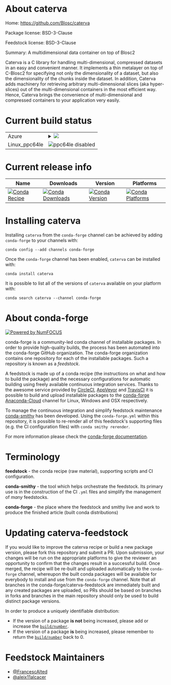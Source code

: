 About caterva
=============

Home: https://github.com/Blosc/caterva

Package license: BSD-3-Clause

Feedstock license: BSD-3-Clause

Summary: A multidimensional data container on top of Blosc2

Caterva is a C library for handling multi-dimensional, compressed datasets in an easy and convenient manner. It implements a thin metalayer on top of C-Blosc2 for specifying not only the dimensionality of a dataset, but also the dimensionality of the chunks inside the dataset. In addition, Caterva adds machinery for retrieving arbitrary multi-dimensional slices (aka hyper-slices) out of the multi-dimensional containers in the most efficient way. Hence, Caterva brings the convenience of multi-dimensional and compressed containers to your application very easily.


Current build status
====================


<table>
    
  <tr>
    <td>Azure</td>
    <td>
      <details>
        <summary>
          <a href="https://dev.azure.com/conda-forge/feedstock-builds/_build/latest?definitionId=10097&branchName=master">
            <img src="https://dev.azure.com/conda-forge/feedstock-builds/_apis/build/status/caterva-feedstock?branchName=master">
          </a>
        </summary>
        <table>
          <thead><tr><th>Variant</th><th>Status</th></tr></thead>
          <tbody><tr>
              <td>linux</td>
              <td>
                <a href="https://dev.azure.com/conda-forge/feedstock-builds/_build/latest?definitionId=10097&branchName=master">
                  <img src="https://dev.azure.com/conda-forge/feedstock-builds/_apis/build/status/caterva-feedstock?branchName=master&jobName=linux&configuration=linux_" alt="variant">
                </a>
              </td>
            </tr><tr>
              <td>osx</td>
              <td>
                <a href="https://dev.azure.com/conda-forge/feedstock-builds/_build/latest?definitionId=10097&branchName=master">
                  <img src="https://dev.azure.com/conda-forge/feedstock-builds/_apis/build/status/caterva-feedstock?branchName=master&jobName=osx&configuration=osx_" alt="variant">
                </a>
              </td>
            </tr><tr>
              <td>win</td>
              <td>
                <a href="https://dev.azure.com/conda-forge/feedstock-builds/_build/latest?definitionId=10097&branchName=master">
                  <img src="https://dev.azure.com/conda-forge/feedstock-builds/_apis/build/status/caterva-feedstock?branchName=master&jobName=win&configuration=win_" alt="variant">
                </a>
              </td>
            </tr>
          </tbody>
        </table>
      </details>
    </td>
  </tr>
  <tr>
    <td>Linux_ppc64le</td>
    <td>
      <img src="https://img.shields.io/badge/ppc64le-disabled-lightgrey.svg" alt="ppc64le disabled">
    </td>
  </tr>
</table>

Current release info
====================

| Name | Downloads | Version | Platforms |
| --- | --- | --- | --- |
| [![Conda Recipe](https://img.shields.io/badge/recipe-caterva-green.svg)](https://anaconda.org/conda-forge/caterva) | [![Conda Downloads](https://img.shields.io/conda/dn/conda-forge/caterva.svg)](https://anaconda.org/conda-forge/caterva) | [![Conda Version](https://img.shields.io/conda/vn/conda-forge/caterva.svg)](https://anaconda.org/conda-forge/caterva) | [![Conda Platforms](https://img.shields.io/conda/pn/conda-forge/caterva.svg)](https://anaconda.org/conda-forge/caterva) |

Installing caterva
==================

Installing `caterva` from the `conda-forge` channel can be achieved by adding `conda-forge` to your channels with:

```
conda config --add channels conda-forge
```

Once the `conda-forge` channel has been enabled, `caterva` can be installed with:

```
conda install caterva
```

It is possible to list all of the versions of `caterva` available on your platform with:

```
conda search caterva --channel conda-forge
```


About conda-forge
=================

[![Powered by NumFOCUS](https://img.shields.io/badge/powered%20by-NumFOCUS-orange.svg?style=flat&colorA=E1523D&colorB=007D8A)](http://numfocus.org)

conda-forge is a community-led conda channel of installable packages.
In order to provide high-quality builds, the process has been automated into the
conda-forge GitHub organization. The conda-forge organization contains one repository
for each of the installable packages. Such a repository is known as a *feedstock*.

A feedstock is made up of a conda recipe (the instructions on what and how to build
the package) and the necessary configurations for automatic building using freely
available continuous integration services. Thanks to the awesome service provided by
[CircleCI](https://circleci.com/), [AppVeyor](https://www.appveyor.com/)
and [TravisCI](https://travis-ci.com/) it is possible to build and upload installable
packages to the [conda-forge](https://anaconda.org/conda-forge)
[Anaconda-Cloud](https://anaconda.org/) channel for Linux, Windows and OSX respectively.

To manage the continuous integration and simplify feedstock maintenance
[conda-smithy](https://github.com/conda-forge/conda-smithy) has been developed.
Using the ``conda-forge.yml`` within this repository, it is possible to re-render all of
this feedstock's supporting files (e.g. the CI configuration files) with ``conda smithy rerender``.

For more information please check the [conda-forge documentation](https://conda-forge.org/docs/).

Terminology
===========

**feedstock** - the conda recipe (raw material), supporting scripts and CI configuration.

**conda-smithy** - the tool which helps orchestrate the feedstock.
                   Its primary use is in the construction of the CI ``.yml`` files
                   and simplify the management of *many* feedstocks.

**conda-forge** - the place where the feedstock and smithy live and work to
                  produce the finished article (built conda distributions)


Updating caterva-feedstock
==========================

If you would like to improve the caterva recipe or build a new
package version, please fork this repository and submit a PR. Upon submission,
your changes will be run on the appropriate platforms to give the reviewer an
opportunity to confirm that the changes result in a successful build. Once
merged, the recipe will be re-built and uploaded automatically to the
`conda-forge` channel, whereupon the built conda packages will be available for
everybody to install and use from the `conda-forge` channel.
Note that all branches in the conda-forge/caterva-feedstock are
immediately built and any created packages are uploaded, so PRs should be based
on branches in forks and branches in the main repository should only be used to
build distinct package versions.

In order to produce a uniquely identifiable distribution:
 * If the version of a package **is not** being increased, please add or increase
   the [``build/number``](https://conda.io/docs/user-guide/tasks/build-packages/define-metadata.html#build-number-and-string).
 * If the version of a package **is** being increased, please remember to return
   the [``build/number``](https://conda.io/docs/user-guide/tasks/build-packages/define-metadata.html#build-number-and-string)
   back to 0.

Feedstock Maintainers
=====================

* [@FrancescAlted](https://github.com/FrancescAlted/)
* [@aleix11alcacer](https://github.com/aleix11alcacer/)


